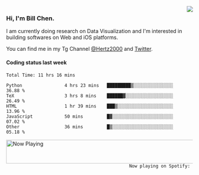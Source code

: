 <img  align="right" src="https://github-readme-stats.vercel.app/api?username=BillChen2k&show_icons=false&count_private=true&hide_title=true">

### Hi, I'm Bill Chen.

I am currently doing research on Data Visualization and I'm interested in building softwares on Web and iOS platforms.

You can find me in my Tg Channel [@Hertz2000](https://t.me/Hertz2000) and [Twitter](https://twitter.com/billchen2k).

#### Coding status last week

<!--START_SECTION:waka-->

```text
Total Time: 11 hrs 16 mins

Python                4 hrs 23 mins   █████████▒░░░░░░░░░░░░░░░   36.88 %
TeX                   3 hrs 8 mins    ██████▓░░░░░░░░░░░░░░░░░░   26.49 %
HTML                  1 hr 39 mins    ███▒░░░░░░░░░░░░░░░░░░░░░   13.96 %
JavaScript            50 mins         █▓░░░░░░░░░░░░░░░░░░░░░░░   07.02 %
Other                 36 mins         █▒░░░░░░░░░░░░░░░░░░░░░░░   05.18 %
```

<!--END_SECTION:waka-->


<div>
<a href="https://spotify-now-playing.billchen2k.vercel.app/now-playing?open">
   <img align="right" src="https://spotify-now-playing.billchen2k.vercel.app/now-playing" width="540" height="64" alt="Now Playing">
</a>
</div>

<div>
<p align="right"><code>Now playing on Spotify: </code></p>
</div>

<!--
**BillChen2K/BillChen2K** is a ✨ _special_ ✨ repository because its `README.md` (this file) appears on your GitHub profile.

Here are some ideas to get you started:

- 🔭 I’m currently working on ...
- 🌱 I’m currently learning ...
- 👯 I’m looking to collaborate on ...
- 🤔 I’m looking for help with ...
- 💬 Ask me about ...
- 📫 How to reach me: ...
- 😄 Pronouns: ...
- ⚡ Fun fact: ...
-->
